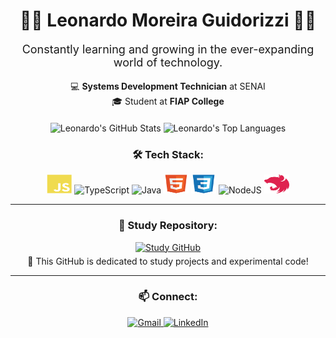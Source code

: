 <div style="display: inline_block" align="center">  
  <h1>👨‍💻 Leonardo Moreira Guidorizzi 👨‍💻</h1>  
</div>  

<p style="display: inline_block; text-align: center; font-size: 18px;">  
  Constantly learning and growing in the ever-expanding world of technology.  
</p>  

<div style="display: inline_block; text-align: center; margin-top: 10px;">  
  <p>  
    💻 <strong>Systems Development Technician</strong> at SENAI <br>  
    🎓 Student at <strong>FIAP College</strong>  
  </p>  
</div>  

<div style="display: inline_block; text-align: center; margin-top: 20px;">  
  <img height="170em" width="400em" src="https://github-readme-stats.vercel.app/api?username=LeonardoGuidorizzi&show_icons=true&theme=dark&include_all_commits=true&count_private=true" alt="Leonardo's GitHub Stats"/>  
  <img height="170em" width="400em" src="https://github-readme-stats.vercel.app/api/top-langs/?username=LeonardoGuidorizzi&layout=compact&langs_count=7&theme=dark" alt="Leonardo's Top Languages"/>  
</div>  


<h3 style="display: inline_block; text-align: center;">🛠️ Tech Stack:</h3>  

<div align="center" style="margin-top: 10px;">  
  <img alt="JavaScript" height="30" width="40" src="https://raw.githubusercontent.com/devicons/devicon/master/icons/javascript/javascript-plain.svg" title="JavaScript">  
  <img alt="TypeScript" height="30" width="40" src="https://cdn.jsdelivr.net/gh/devicons/devicon/icons/typescript/typescript-original.svg" title="TypeScript">  
  <img alt="Java" height="30" width="40" src="https://cdn.jsdelivr.net/gh/devicons/devicon/icons/java/java-original.svg" title="Java">  
  <img alt="HTML" height="30" width="40" src="https://raw.githubusercontent.com/devicons/devicon/master/icons/html5/html5-original.svg" title="HTML">  
  <img alt="CSS" height="30" width="40" src="https://raw.githubusercontent.com/devicons/devicon/master/icons/css3/css3-original.svg" title="CSS">  
  <img alt="NodeJS" height="30" width="40" src="https://cdn.jsdelivr.net/gh/devicons/devicon/icons/nodejs/nodejs-original.svg" title="Node.js">  
  <img alt="NestJS" height="30" width="40" src="https://raw.githubusercontent.com/devicons/devicon/master/icons/nestjs/nestjs-plain.svg" title="NestJS">  
</div>  

---

<h3 style="display: inline_block; text-align: center;">📂 Study Repository:</h3>  

<div style="display: inline_block; text-align: center; margin-top: 10px;">  
  <a href="https://github.com/Guid0rizzi" target="_blank">  
    <img src="https://img.shields.io/badge/-Study%20GitHub-%2312100E?style=for-the-badge&logo=github&logoColor=white" alt="Study GitHub"/>  
  </a>  
  <p style="margin-top: 5px;">🌟 This GitHub is dedicated to study projects and experimental code!</p>  
</div>  

---

<h3 style="display: inline_block; text-align: center;">📫 Connect:</h3>  

<div style="display: inline_block; text-align: center; margin-top: 10px;">  
  <a href="mailto:contact.leonardoguidorizzi.moreira@gmail.com">  
    <img src="https://img.shields.io/badge/-Gmail-%23333?style=for-the-badge&logo=gmail&logoColor=white" alt="Gmail"/>  
  </a>  
  <a href="https://www.linkedin.com/in/leonardo-moreira-2a47a523b/" target="_blank">  
    <img src="https://img.shields.io/badge/-LinkedIn-%230077B5?style=for-the-badge&logo=linkedin&logoColor=white" alt="LinkedIn"/>  
  </a>  
</div>  





